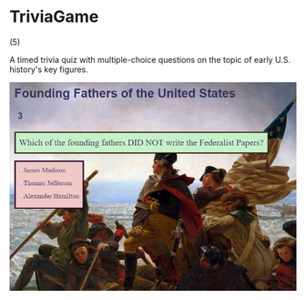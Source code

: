 # TriviaGame
(5)

A timed trivia quiz with multiple-choice questions on the topic of early U.S. history's key figures.

![trivia.png](assets/images/trivia.png)